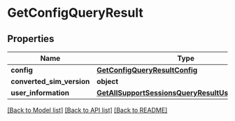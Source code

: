 # GetConfigQueryResult


## Properties
Name | Type | Description | Notes
------------ | ------------- | ------------- | -------------
**config** | [**GetConfigQueryResultConfig**](GetConfigQueryResultConfig.md) |  | 
**converted_sim_version** | **object** |  | 
**user_information** | [**GetAllSupportSessionsQueryResultUserInformation**](GetAllSupportSessionsQueryResultUserInformation.md) |  | 

[[Back to Model list]](../README.md#documentation-for-models) [[Back to API list]](../README.md#documentation-for-api-endpoints) [[Back to README]](../README.md)


